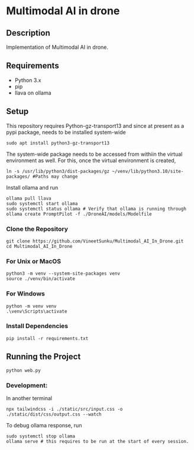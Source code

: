 # Multimodal AI in drone

## Description

Implementation of Multimodal AI in drone.

## Requirements

- Python 3.x
- pip
- llava on ollama

## Setup

This repository requires Python-gz-transport13 and since at present as a pypi package, needs to be installed system-wide

```
sudo apt install python3-gz-transport13
```

The system-wide package needs to be accessed from withiin the virtual environment as well. For this, once the virtual environment is created,

```
ln -s /usr/lib/python3/dist-packages/gz ~/venv/lib/python3.10/site-packages/ #Paths may change
```

Install ollama and run

```
ollama pull llava
sudo systemctl start ollama
sudo systemctl status ollama # Verify that ollama is running through
ollama create PromptPilot -f ./DroneAI/models/Modelfile
```

### Clone the Repository

```
git clone https://github.com/VineetSunku/Multimodal_AI_In_Drone.git
cd Multimodal_AI_In_Drone
```

### For Unix or MacOS

```
python3 -m venv --system-site-packages venv
source ./venv/bin/activate
```

### For Windows

```
python -m venv venv
.\venv\Scripts\activate
```

### Install Dependencies

```
pip install -r requirements.txt
```

## Running the Project

```
python web.py
```

### Development:

In another terminal

```
npx tailwindcss -i ./static/src/input.css -o ./static/dist/css/output.css --watch
```

To debug ollama response, run

```
sudo systemctl stop ollama
ollama serve # this requires to be run at the start of every session.
```
